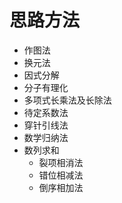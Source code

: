 # 思路方法

- 作图法
- 换元法
- 因式分解
- 分子有理化
- 多项式长乘法及长除法
- 待定系数法
- 穿针引线法
- 数学归纳法
- 数列求和
  - 裂项相消法
  - 错位相减法
  - 倒序相加法
